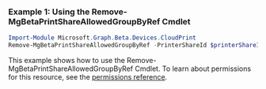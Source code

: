 ### Example 1: Using the Remove-MgBetaPrintShareAllowedGroupByRef Cmdlet
```powershell
Import-Module Microsoft.Graph.Beta.Devices.CloudPrint
Remove-MgBetaPrintShareAllowedGroupByRef -PrinterShareId $printerShareId -GroupId $groupId
```
This example shows how to use the Remove-MgBetaPrintShareAllowedGroupByRef Cmdlet.
To learn about permissions for this resource, see the [permissions reference](/graph/permissions-reference).
